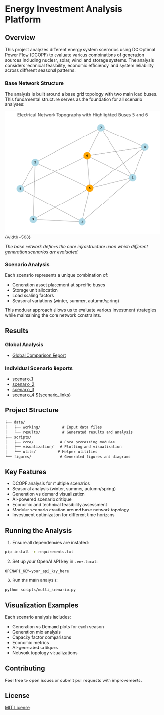 # Energy Investment Analysis Platform

## Overview
This project analyzes different energy system scenarios using DC Optimal Power Flow (DCOPF) to evaluate various combinations of generation sources including nuclear, solar, wind, and storage systems. The analysis considers technical feasibility, economic efficiency, and system reliability across different seasonal patterns.

### Base Network Structure
The analysis is built around a base grid topology with two main load buses. This fundamental structure serves as the foundation for all scenario analyses:

![Base Network Topology](figures/base_network_topography.png){width=500}

*The base network defines the core infrastructure upon which different generation scenarios are evaluated.*

### Scenario Analysis
Each scenario represents a unique combination of:
- Generation asset placement at specific buses
- Storage unit allocation
- Load scaling factors
- Seasonal variations (winter, summer, autumn/spring)

This modular approach allows us to evaluate various investment strategies while maintaining the core network constraints.

## Results

### Global Analysis
- [Global Comparison Report](data/results/global_comparison_report.md)


### Individual Scenario Reports
- [scenario_1](data/results/scenario_1/scenario_1_analysis.md)
- [scenario_2](data/results/scenario_2/scenario_2_analysis.md)
- [scenario_3](data/results/scenario_3/scenario_3_analysis.md)
- [scenario_4](data/results/scenario_4/scenario_4_analysis.md)
${scenario_links}

## Project Structure
```
├── data/
│   ├── working/          # Input data files
│   └── results/          # Generated results and analysis
├── scripts/
│   ├── core/            # Core processing modules
│   ├── visualization/   # Plotting and visualization
│   └── utils/          # Helper utilities
└── figures/             # Generated figures and diagrams
```

## Key Features
- DCOPF analysis for multiple scenarios
- Seasonal analysis (winter, summer, autumn/spring)
- Generation vs demand visualization
- AI-powered scenario critique
- Economic and technical feasibility assessment
- Modular scenario creation around base network topology
- Investment optimization for different time horizons

## Running the Analysis
1. Ensure all dependencies are installed:
```bash
pip install -r requirements.txt
```

2. Set up your OpenAI API key in `.env.local`:
```
OPENAPI_KEY=your_api_key_here
```

3. Run the main analysis:
```bash
python scripts/multi_scenario.py
```

## Visualization Examples
Each scenario analysis includes:
- Generation vs Demand plots for each season
- Generation mix analysis
- Capacity factor comparisons
- Economic metrics
- AI-generated critiques
- Network topology visualizations

## Contributing
Feel free to open issues or submit pull requests with improvements.

## License
[MIT License](LICENSE)
